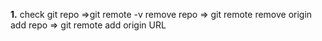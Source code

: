 **1.**
    check git repo =>git remote -v
    remove repo => git remote remove origin
    add repo => git remote add origin URL